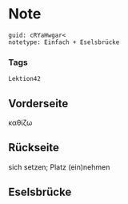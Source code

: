 # Note
```
guid: cRYaHwgar<
notetype: Einfach + Eselsbrücke
```

### Tags
```
Lektion42
```

## Vorderseite
καθίζω

## Rückseite
sich setzen; Platz (ein)nehmen

## Eselsbrücke

